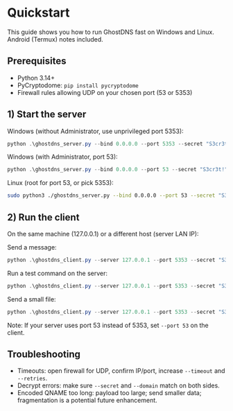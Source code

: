 # Quickstart

This guide shows you how to run GhostDNS fast on Windows and Linux. Android (Termux) notes included.

## Prerequisites
- Python 3.14+
- PyCryptodome: `pip install pycryptodome`
- Firewall rules allowing UDP on your chosen port (53 or 5353)

## 1) Start the server

Windows (without Administrator, use unprivileged port 5353):
```powershell
python .\ghostdns_server.py --bind 0.0.0.0 --port 5353 --secret "S3cr3t!" --domain ghost.local --debug
```

Windows (with Administrator, port 53):
```powershell
python .\ghostdns_server.py --bind 0.0.0.0 --port 53 --secret "S3cr3t!" --domain ghost.local
```

Linux (root for port 53, or pick 5353):
```bash
sudo python3 ./ghostdns_server.py --bind 0.0.0.0 --port 53 --secret "S3cr3t!" --domain ghost.local
```

## 2) Run the client

On the same machine (127.0.0.1) or a different host (server LAN IP):

Send a message:
```powershell
python .\ghostdns_client.py --server 127.0.0.1 --port 5353 --secret "S3cr3t!" --domain ghost.local --message "hello server" --debug
```

Run a test command on the server:
```powershell
python .\ghostdns_client.py --server 127.0.0.1 --port 5353 --secret "S3cr3t!" --cmd "whoami"
```

Send a small file:
```powershell
python .\ghostdns_client.py --server 127.0.0.1 --port 5353 --secret "S3cr3t!" --file "C:\\path\\to\\file.bin"
```

Note: If your server uses port 53 instead of 5353, set `--port 53` on the client.

## Troubleshooting
- Timeouts: open firewall for UDP, confirm IP/port, increase `--timeout` and `--retries`.
- Decrypt errors: make sure `--secret` and `--domain` match on both sides.
- Encoded QNAME too long: payload too large; send smaller data; fragmentation is a potential future enhancement.
